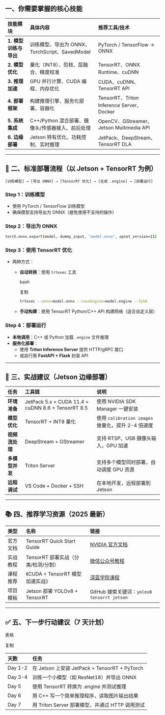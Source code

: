 ##  一、你需要掌握的核心技能

| 技能模块              | 具体内容                                         | 推荐工具/技术                             |
| :-------------------- | :----------------------------------------------- | :---------------------------------------- |
| **1. 模型训练与导出** | 训练模型、导出为 ONNX、TorchScript、SavedModel   | PyTorch / TensorFlow → ONNX               |
| **2. 模型优化**       | 量化（INT8）、剪枝、层融合、精度校准             | TensorRT、ONNX Runtime、cuDNN             |
| **3. 推理加速**       | GPU 并行计算、CUDA 编程、内存优化                | CUDA、cuDNN、TensorRT API                 |
| **4. 部署框架**       | 构建推理引擎、服务化部署、容器化                 | TensorRT、Triton Inference Server、Docker |
| **5. 系统集成**       | C++/Python 混合部署、摄像头/传感器接入、前后处理 | OpenCV、GStreamer、Jetson Multimedia API  |
| **6. 边缘部署**       | Jetson 特有优化、功耗控制、实时推理              | JetPack、DeepStream、TensorRT DLA         |

------

## 🔄 二、标准部署流程（以 Jetson + TensorRT 为例）

```text
[训练模型] → [导出 ONNX] → [TensorRT 优化] → [生成 .engine] → [部署运行]
```

### Step 1：训练模型

- 使用 PyTorch / TensorFlow 训练模型
- 确保模型支持导出为 ONNX（避免使用不支持的操作）

### Step 2：导出为 ONNX

```bash
torch.onnx.export(model, dummy_input, "model.onnx", opset_version=11)
```

### Step 3：使用 TensorRT 优化

- 两种方式：

  - **自动转换**：使用 `trtexec` 工具

    bash

    复制

    ```bash
    trtexec --onnx=model.onnx --saveEngine=model.engine --fp16
    ```

    

  - **手动构建**：使用 TensorRT Python/C++ API 构建网络（适合自定义层）

### Step 4：部署运行

- **本地调用**：C++ 或 Python 加载 `.engine` 文件推理
- **服务化部署**：
  - 使用 **Triton Inference Server** 提供 HTTP/gRPC 接口
  - 或自行用 **FastAPI + Flask** 封装 API

------

## 🧪 三、实战建议（Jetson 边缘部署）

| 任务           | 工具链                                             | 说明                                              |
| :------------- | :------------------------------------------------- | :------------------------------------------------ |
| **环境准备**   | JetPack 5.x + CUDA 11.4 + cuDNN 8.6 + TensorRT 8.5 | 使用 NVIDIA SDK Manager 一键安装                  |
| **模型优化**   | TensorRT + INT8 量化                               | 使用 `calibration images` 做量化，提升 2-4 倍速度 |
| **视频流处理** | DeepStream + GStreamer                             | 支持 RTSP、USB 摄像头输入，GPU 加速               |
| **多模型并发** | Triton Server                                      | 支持多个模型同时部署，自动调度 GPU 资源           |
| **远程调试**   | VS Code + Docker + SSH                             | 在本地开发，远程部署到 Jetson                     |

------

## 📚 四、推荐学习资源（2025 最新）

| 类型     | 名称                                | 链接                                                         |
| :------- | :---------------------------------- | :----------------------------------------------------------- |
| 官方文档 | TensorRT Quick Start Guide          | [NVIDIA 官方文档](https://docs.nvidia.com/deeplearning/tensorrt/quick-start-guide/index.html) |
| 实战教程 | TensorRT 部署实战（分类/检测/分割） | [微信公众号教程](http://mp.weixin.qq.com/s?__biz=MzU1MjY4MTA1MQ==&mid=2247610763&idx=1&sn=8185642245b32431bc1dc7cf743fc228) |
| 课程推荐 | 《CUDA + TensorRT 模型加速实战》    | [深蓝学院课程](http://mp.weixin.qq.com/s?__biz=MzU3Mzg5ODgxMg==&mid=2247493668&idx=1&sn=da3eac08ae52d2354e7592f2dfe6b37e) |
| 项目模板 | Jetson 部署 YOLOv8 + TensorRT       | GitHub 搜索关键词：`yolov8 tensorrt jetson`                  |

------

## ✅ 五、下一步行动建议（7 天计划）

表格

复制

| 天数    | 任务                                            |
| :------ | :---------------------------------------------- |
| Day 1-2 | 在 Jetson 上安装 JetPack + TensorRT + PyTorch   |
| Day 3-4 | 训练一个小模型（如 ResNet18）并导出 ONNX        |
| Day 5   | 使用 TensorRT 转换为 .engine 并测试推理         |
| Day 6   | 用 C++ 写一个简单推理程序，读取图片输出结果     |
| Day 7   | 用 Triton Server 部署模型，并通过 HTTP 调用测试 |